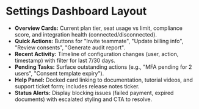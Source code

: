 # Settings Dashboard Layout

- **Overview Cards:** Current plan tier, seat usage vs limit, compliance score, and integration health (connected/disconnected).
- **Quick Actions:** Buttons for "Invite teammate", "Update billing info", "Review consents", "Generate audit report".
- **Recent Activity:** Timeline of configuration changes (user, action, timestamp) with filter for last 7/30 days.
- **Pending Tasks:** Surface outstanding actions (e.g., "MFA pending for 2 users", "Consent template expiry").
- **Help Panel:** Docked card linking to documentation, tutorial videos, and support ticket form; includes release notes ticker.
- **Status Alerts:** Display blocking issues (failed payment, expired documents) with escalated styling and CTA to resolve.
